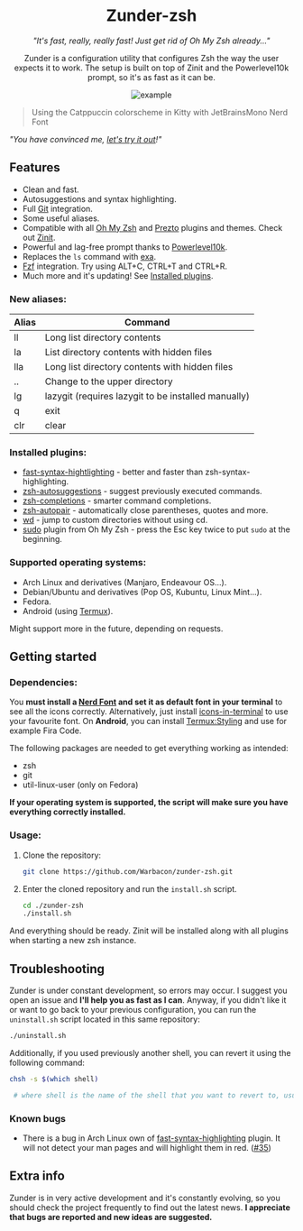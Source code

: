 <h1 align="center">Zunder-zsh</h1>

<div align="center"> 

*"It's fast, really, really fast! Just get rid of Oh My Zsh already..."*

Zunder is a configuration utility that configures Zsh the way the user expects it to work.
The setup is built on top of Zinit and the Powerlevel10k prompt, so it's as fast as it can be.

![example](./assets/example.avif)

</div>

> Using the Catppuccin colorscheme in Kitty with JetBrainsMono Nerd Font

*"You have convinced me, [let's try it out](https://github.com/Warbacon/zunder-zsh#getting-started)!"*

## Features
- Clean and fast.
- Autosuggestions and syntax highlighting. 
- Full [Git](https://git-scm.com/) integration.
- Some useful aliases.
- Compatible with all [Oh My Zsh](https://github.com/ohmyzsh/ohmyzsh) and [Prezto](https://github.com/sorin-ionescu/prezto)
plugins and themes. Check out [Zinit](https://github.com/zdharma-continuum/zinit).
- Powerful and lag-free prompt thanks to [Powerlevel10k](https://github.com/romkatv/powerlevel10k).
- Replaces the `ls` command with [exa](https://github.com/ogham/exa).
- [Fzf](https://github.com/junegunn/fzf) integration. Try using ALT+C, CTRL+T and CTRL+R.
- Much more and it's updating! See [Installed plugins](https://github.com/Warbacon/zunder-zsh#installed-plugins).

### New aliases:
| Alias | Command                                              |
| ----- | ---------------------------------------------------- |
| ll    | Long list directory contents                         |
| la    | List directory contents with hidden files            |
| lla   | Long list directory contents with hidden files       |
| ..    | Change to the upper directory                        |
| lg    | lazygit (requires lazygit to be installed manually)  |
| q     | exit                                                 |
| clr   | clear                                                |


### Installed plugins:
- [fast-syntax-hightlighting](https://github.com/zdharma-continuum/fast-syntax-highlighting) - better
and faster than zsh-syntax-highlighting.
- [zsh-autosuggestions](https://github.com/zsh-users/zsh-autosuggestions) - suggest previously
executed commands.
- [zsh-completions](https://github.com/zsh-users/zsh-completions) - smarter command completions.
- [zsh-autopair](https://github.com/hlissner/zsh-autopair) - automatically close parentheses,
quotes and more.
- [wd](https://github.com/mfaerevaag/wd) - jump to custom directories without using cd.
- [sudo](https://github.com/ohmyzsh/ohmyzsh/tree/master/plugins/sudo) plugin from Oh My Zsh -
press the Esc key twice to put `sudo` at the beginning.

### Supported operating systems:
- Arch Linux and derivatives (Manjaro, Endeavour OS...).
- Debian/Ubuntu and derivatives (Pop OS, Kubuntu, Linux Mint...).
- Fedora.
- Android (using [Termux](https://termux.com/)).

Might support more in the future, depending on requests.

## Getting started
### Dependencies:
You **must install a [Nerd Font](https://www.nerdfonts.com/font-downloads) and set it as default font in your terminal** to see all the icons correctly. 
Alternatively, just install [icons-in-terminal](https://github.com/sebastiencs/icons-in-terminal) to use your favourite font.
On **Android**, you can install [Termux:Styling](https://f-droid.org/es/packages/com.termux.styling) and use for example Fira Code.

The following packages are needed to get everything working as intended:
- zsh
- git
- util-linux-user (only on Fedora)

**If your operating system is supported, the script will make sure you have everything correctly installed.**
### Usage:
1. Clone the repository:
   
   ```sh
   git clone https://github.com/Warbacon/zunder-zsh.git
   ```

2. Enter the cloned repository and run the `install.sh` script.
   
   ```sh
   cd ./zunder-zsh
   ./install.sh
   ```

And everything should be ready. 
Zinit will be installed along with all plugins when starting a new zsh instance. 

## Troubleshooting
Zunder is under constant development, so errors may occur. I suggest you open an issue and **I'll help you as fast as I can**. 
Anyway, if you didn't like it or want to go back to your previous configuration, you can run the ``uninstall.sh`` script located in this same repository:

```bash
./uninstall.sh
```

Additionally, if you used previously another shell, you can revert it using the following command:
```bash
chsh -s $(which shell)

 # where shell is the name of the shell that you want to revert to, usually bash.
```

### Known bugs
- There is a bug in Arch Linux own of [fast-syntax-highlighting](https://github.com/zdharma-continuum/fast-syntax-highlighting) plugin.
It will not detect your man pages and will highlight them in red. ([#35](https://github.com/zdharma-continuum/fast-syntax-highlighting/issues/35))

## Extra info
Zunder is in very active development and it's constantly evolving, so you should check the project frequently to find out the latest news.
**I appreciate that bugs are reported and new ideas are suggested.** 
